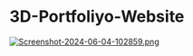 # 3D-Portfoliyo-Website

[![Screenshot-2024-06-04-102859.png](https://i.postimg.cc/0NkC1C0Y/Screenshot-2024-06-04-102859.png)](https://postimg.cc/cvz3QwjC)
